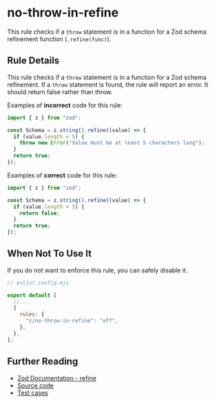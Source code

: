 # no-throw-in-refine

This rule checks if a `throw` statement is in a function for a Zod schema
refinement function (`.refine(func)`).

## Rule Details

This rule checks if a `throw` statement is in a function for a Zod schema
refinement. If a `throw` statement is found, the rule will report an error. It
should return false rather than throw.

Examples of **incorrect** code for this rule:

```ts
import { z } from "zod";

const Schema = z.string().refine((value) => {
  if (value.length < 5) {
    throw new Error("Value must be at least 5 characters long");
  }
  return true;
});
```

Examples of **correct** code for this rule:

```ts
import { z } from "zod";

const Schema = z.string().refine((value) => {
  if (value.length < 5) {
    return false;
  }
  return true;
});
```

## When Not To Use It

If you do not want to enforce this rule, you can safely disable it.

```js
// eslint.config.mjs

export default [
  // ...
  {
    rules: {
      "z/no-throw-in-refine": "off",
    },
  },
];
```

## Further Reading

- [Zod Documentation - refine](https://zod.dev/?id=refine)
- [Source code](../../src/rules/no-throw-in-refine.ts)
- [Test cases](../../src/rules/no-throw-in-refine.test.ts)

